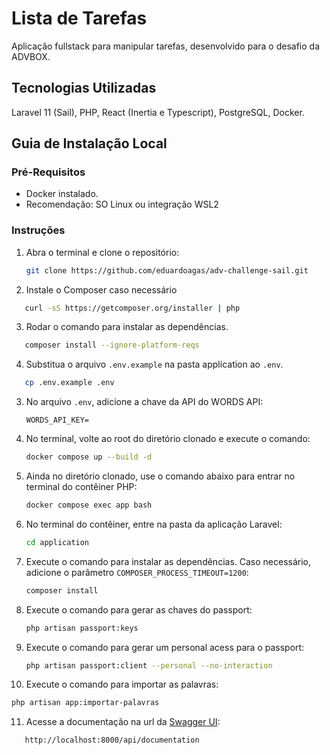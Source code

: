 # Lista de Tarefas

Aplicação fullstack para manipular tarefas, desenvolvido para o desafio da ADVBOX.

## Tecnologias Utilizadas

Laravel 11 (Sail), PHP, React (Inertia e Typescript), PostgreSQL, Docker.

## Guia de Instalação Local

### Pré-Requisitos

- Docker instalado.
- Recomendação: SO Linux ou integração WSL2

### Instruções

1. Abra o terminal e clone o repositório:

   ```bash
   git clone https://github.com/eduardoagas/adv-challenge-sail.git
   ```

2. Instale o Composer caso necessário

```bash
   curl -sS https://getcomposer.org/installer | php
   ```

3. Rodar o comando para instalar as dependências.
```bash
   composer install --ignore-platform-reqs
   ```

4. Substitua o arquivo `.env.example` na pasta application ao `.env`.
```bash
   cp .env.example .env
   ```

3. No arquivo `.env`, adicione a chave da API do WORDS API:

   ```env
   WORDS_API_KEY=
   ```

4. No terminal, volte ao root do diretório clonado e execute o comando:

   ```bash
   docker compose up --build -d
   ```

5. Ainda no diretório clonado, use o comando abaixo para entrar no terminal do contêiner PHP:

   ```bash
   docker compose exec app bash
   ```

6. No terminal do contêiner, entre na pasta da aplicação Laravel:

   ```bash
   cd application
   ```

7. Execute o comando para instalar as dependências. Caso necessário, adicione o parâmetro `COMPOSER_PROCESS_TIMEOUT=1200`:

   ```bash
   composer install
   ```
8. Execute o comando para gerar as chaves do passport:
    
    ```bash
    php artisan passport:keys
    ```
9. Execute o comando para gerar um personal acess para o passport:

    ```bash
    php artisan passport:client --personal --no-interaction
    ```

10. Execute o comando para importar as palavras:

   ```bash
   php artisan app:importar-palavras
   ```

11. Acesse a documentação na url da [Swagger UI](http://localhost:8000/api/documentation):

```bash
   http://localhost:8000/api/documentation
   ```